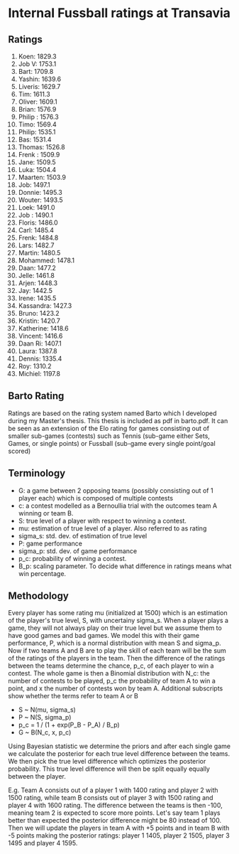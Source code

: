 # Internal Fussball ratings at Transavia
## Ratings
1. Koen: 1829.3 
2. Job V: 1753.1 
3. Bart: 1709.8 
4. Yashin: 1639.6 
5. Liveris: 1629.7 
6. Tim: 1611.3 
7. Oliver: 1609.1 
8. Brian: 1576.9 
9. Philip : 1576.3 
10. Timo: 1569.4 
11. Philip: 1535.1 
12. Bas: 1531.4 
13. Thomas: 1526.8 
14. Frenk : 1509.9 
15. Jane: 1509.5 
16. Luka: 1504.4 
17. Maarten: 1503.9 
18. Job: 1497.1 
19. Donnie: 1495.3 
20. Wouter: 1493.5 
21. Loek: 1491.0 
22. Job : 1490.1 
23. Floris: 1486.0 
24. Carl: 1485.4 
25. Frenk: 1484.8 
26. Lars: 1482.7 
27. Martin: 1480.5 
28. Mohammed: 1478.1 
29. Daan: 1477.2 
30. Jelle: 1461.8 
31. Arjen: 1448.3 
32. Jay: 1442.5 
33. Irene: 1435.5 
34. Kassandra: 1427.3 
35. Bruno: 1423.2 
36. Kristin: 1420.7 
37. Katherine: 1418.6 
38. Vincent: 1416.6 
39. Daan Ri: 1407.1 
40. Laura: 1387.8 
41. Dennis: 1335.4 
42. Roy: 1310.2 
43. Michiel: 1197.8 

## Barto Rating
Ratings are based on the rating system named Barto which I developed during my Master's thesis. This thesis is included as pdf in barto.pdf. It can be seen as an extension of the Elo rating for games consisting out of smaller sub-games (contests) such as Tennis (sub-game either Sets, Games, or single points) or Fussball (sub-game every single point/goal scored)
## Terminology
- G: a game between 2 opposing teams (possibly consisting out of 1 player each) which is composed of multiple contests
- c: a contest modelled as a Bernoullia trial with the outcomes team A winning or team B.
- S: true level of a player with respect to winning a contest.
- mu: estimation of true level of a player. Also referred to as rating
- sigma_s: std. dev. of estimation of true level
- P: game performance
- sigma_p: std. dev. of game performance
- p_c: probability of winning a contest.
- B_p: scaling parameter. To decide what difference in ratings means what win percentage.
## Methodology
Every player has some rating mu (initialized at 1500) which is an estimation of the player's true level, S, with uncertainy sigma_s. When a player plays a game, they will not always play on their true level but we assume them to have good games and bad games. We model this with their game performance, P, which is a normal distribution with mean S and sigma_p. Now if two teams A and B are to play the skill of each team will be the sum of the ratings of the players in the team. Then the difference of the ratings between the teams determine the chance, p_c, of each player to win a contest. The whole game is then a Binomial distribution with N_c: the number of contests to be played, p_c the probability of team A to win a point, and x the number of contests won by team A. Additional subscripts show whether the terms refer to team A or B
- S ~ N(mu, sigma_s)
- P ~ N(S, sigma_p)
- p_c = 1 / (1 + exp(P_B - P_A) / B_p)
- G ~ B(N_c, x, p_c)

Using Bayesian statistic we determine the priors and after each single game we calculate the posterior for each true level difference between the teams. We then pick the true level difference which optimizes the posterior probability. This true level difference will then be split equally equally between the player. 

E.g. Team A consists out of a player 1 with 1400 rating and player 2 with 1500 rating, while team B consists out of player 3 with 1500 rating and player 4 with 1600 rating. The difference between the teams is then -100, meaning team 2 is expected to score more points. Let's say team 1 plays better than expected the posterior difference might be 80 instead of 100. Then we will update the players in team A with +5 points and in team B with -5 points making the posterior ratings: player 1 1405, player 2 1505, player 3 1495 and player 4 1595.